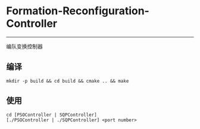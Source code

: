 # Formation-Reconfiguration-Controller
------
编队变换控制器

## 编译
`mkdir -p build && cd build && cmake .. && make`

## 使用
```
cd [PSOController | SQPController]
[./PSOController | ./SQPController] <port number>
```

